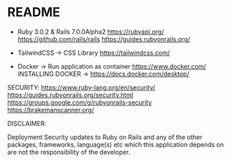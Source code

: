 # README

* Ruby 3.0.2 & Rails 7.0.0Alpha2
https://rubyapi.org/
https://github.com/rails/rails
https://guides.rubyonrails.org/

* TailwindCSS -> CSS Library
https://tailwindcss.com/

* Docker -> Run application as container 
https://www.docker.com/
INSTALLING DOCKER -> https://docs.docker.com/desktop/

SECURITY:
https://www.ruby-lang.org/en/security/
https://guides.rubyonrails.org/security.html
https://groups.google.com/g/rubyonrails-security
https://brakemanscanner.org/

DISCLAIMER:

Deployment Security updates to Ruby on Rails and any of the other packages, frameworks, language(s) etc which this 
application depends on are not the responsibility of the developer.


